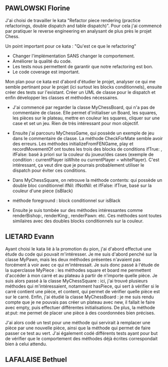 ## PAWLOWSKI Florine 
J'ai choisi de travailler le kata "Refactor piece rendering (practice refactorings, double dispatch and table dispatch)". 
Pour cela j'ai commencé par pratiquer le reverse engineering en analysant de plus près le projet Chess. 

Un point important pour ce kata : "Qu'est ce que le refactoring"
- Changer l'implémentation SANS changer le comportement.
- Améliorer la qualité du code.
- Les tests nous permettent de garantir que notre refactoring est bon.
- Le code coverage est important.

Mon plan pour ce kata est d'abord d'étudier le projet, analyser ce qui me semble pertinant pour le projet (ici surtout les blocks conditionnels), ensuite créer des tests sur l'existant. Créer un UML de classe pour le dispatch et enfin développer les classes et méthodes nécessaires. 
  
- J'ai commencé par regarder la classe MyChessBoard, qui n'a pas de commentaire de classe. Elle permet d'initialiser un Board, les squares, les pièces sur le plateau, mettre en couleur les squares, cliquer sur une case et set un jeu. 
Rien de très intéressant pour mon objectif. 

- Ensuite j'ai parcouru MyChessGame, qui possède un exemple de jeu dans le commentaire de classe. La méthode CheckForMate semble avoir des erreurs. 
Les méthodes initializeFromFENGame, play et recordMovementOf ont toutes les trois des blocks de conditions ifTrue: , ifFalse: basé à priori sur la couleur du joueur/des cases (exemple de condition : currentPlayer isWhite ou currentPlayer = whitePlayer). 
C'est intéressant, ça veut dire que je pourrais probablement utiliser le dispatch pour éviter ces conditions. 

- Dans MyChessSquare, on retrouve la méthode contents: qui possède un double bloc conditionnel ifNil: ifNotNil: et ifFalse: ifTrue, basé sur la couleur d'une piece (isBlack) 
- méthode foreground : block conditionnel sur isBlack

- Ensuite je suis tombée sur des méthodes intéressantes comme renderBishop:, renderKing:, renderPawn: etc. Ces méthodes sont toutes similaires avec des doubles blocks conditionnels sur la couleur.

  



## LIETARD Evann 
Ayant choisi le kata lié à la promotion du pion, j'ai d'abord effectué une étude du code qui pouvait m'intéresser.
Je me suis d'abord penché sur la classe MyPawn, mais les deux méthodes présentes n'avaient pas forcément à voir avec ce qui m'intéressait.
Je suis donc passé à l'étude de la superclasse MyPiece : les méthodes square et board me permettent d'accéder à mon carré et au plateau à partir de n'importe quelle pièce.
Je suis alors passé à la classe MyChessSquare : ici, j'ai trouvé plusieurs méthodes qui m'intéressaient, notamment hasPiece, qui sert à vérifier si le carré contient une pièce, et content, qui permet de vérifier quelle pièce est sur le carré.
Enfin, j'ai étudié la classe MyChessBoard : je me suis rendu compte que je ne pouvais pas créer un plateau avec new, il fallait le faire avec empty, puis effectuer différentes initialisations. De plus, la méthode at:put: me permet de placer une pièce à des coordonnées bien précises.

J'ai alors codé un test pour une méthode qui servirait à remplacer une pièce par une nouvelle pièce, ainsi que la méthode qui permet de faire passer ce test au vert.
J'ai également codé différents tests ayant pour but de vérifier que le comportement des méthodes déjà écrites correspondait bien à celui attendu.



## LAFALAISE Bethuel
